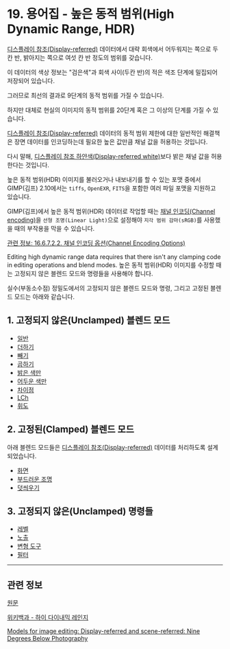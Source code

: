 # 19. 용어집 - 높은 동적 범위(High Dynamic Range, HDR)
[디스플레이 참조(Display-referred)](./19-glossaryx-display_referred.md) 데이터에서 대략 회색에서 어두워지는 쪽으로 두칸 반, 밝아지는 쪽으로 여섯 칸 반 정도의 범위를 갖습니다.

이 데이터의 색상 정보는 "검은색"과 회색 사이(두칸 반)의 적은 색조 단계에 밀집되어 저장되어 있습니다.

그러므로 최선의 결과로 9단계의 동적 범위를 가질 수 있습니다.

하지만 대체로 현실의 이미지의 동적 범위를 20단계 혹은 그 이상의 단계를 가질 수 있습니다.

[디스플레이 참조(Display-referred)](./19-glossaryx-display_referred.md) 데이터의 동적 범위 제한에 대한 일반적인 해결책은 장면 데이터를 인코딩하는데 필요한 높은 값만큼 채널 값을 허용하는 것입니다.

다시 말해, [디스플레이 참조 하얀색(Display-referred white)](./19-glossaryx-display_referred_white.md)보다 밝은 채널 값을 허용한다는 것입니다.

높은 동적 범위(HDR) 이미지를 불러오거나 내보내기를 할 수 있는 포맷 중에서 GIMP(김프) 2.10에서는 `tiffs`, `OpenEXR`, `FITS`을 포함한 여러 파일 포맷을 지원하고 있습니다.

GIMP(김프)에서 높은 동적 범위(HDR) 데이터로 작업할 때는 [채널 인코딩(Channel encoding)](./19-glossaryx-channel_encoding.md)을 `선형 조명(Linear Light)`으로 설정해야 `지각 범위 감마(sRGB)`를 사용했을 때의 부작용을 막을 수 있습니다.

[관련 정보: 16.6.7.2.2. 채널 인코딩 옵션(Channel Encoding Options)](./16-06-07-02-02-channel_encoding_options.md)

Editing high dynamic range data requires that there isn't any clamping code in editing operations and blend modes.
높은 동적 범위(HDR) 이미지를 수정할 때는 고정되지 않은 블렌드 모드와 명령들을 사용해야 합니다.

실수(부동소수점) 정밀도에서의 고정되지 않은 블렌드 모드와 명령, 그리고 고정된 블렌드 모드는 아래와 같습니다.

## 1. 고정되지 않은(Unclamped) 블렌드 모드
- [일반](./08-02-01-01-normal.md)
- [더하기](./08-02-02-05-00-addition.md)
- [빼기](./08-02-05-03-subtract.md)
- [곱하기](./08-02-03-03-00-multiply.md)
- [밝은 색만](./08-02-02-01-00-lighten_only.md)
- [어두운 색만](./08-02-03-01-00-darken_only.md)
- [차이점](./08-02-05-01-difference.md)
- [LCh](./08-02-07-00-lch-components-layer-modes.md)
- [휘도](./08-02-07-05-luminance.md)

## 2. 고정된(Clamped) 블렌드 모드
아래 블렌드 모드들은 [디스플레이 참조(Display-referred)](./19-glossaryx-display_referred.md) 데이터를 처리하도록 설계되었습니다.

- [화면](./08-02-02-03-00-screen.md)
- [부드러운 조명](./08-02-04-02-soft_light.md)
- [덧씌우기](./08-02-04-01-overlay.md)

## 3. 고정되지 않은(Unclamped) 명령들
- [레벨](./16-08-10-00-levels.md)
- [노출](./16-08-07-00-exposure.md)
- [변형 도구](./14-04-00-transform-tools.md)
- [필터](./17-00-filters.md)

***

## 관련 정보

[원문](https://docs.gimp.org/2.10/ko/glossary.html#glossary-high-dynamic-range)

[위키백과 - 하이 다이내믹 레인지](https://ko.wikipedia.org/wiki/%ED%95%98%EC%9D%B4_%EB%8B%A4%EC%9D%B4%EB%82%B4%EB%AF%B9_%EB%A0%88%EC%9D%B8%EC%A7%80)

[Models for image editing: Display-referred and scene-referred: Nine Degrees Below Photography](https://ninedegreesbelow.com/photography/display-referred-scene-referred.html)